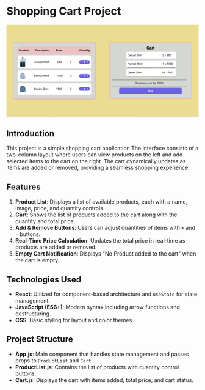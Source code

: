 # Shopping Cart Project
![screenshot](image.png)

## Introduction
This project is a simple shopping cart application The interface consists of a two-column layout where users can view products on the left and add selected items to the cart on the right. The cart dynamically updates as items are added or removed, providing a seamless shopping experience.

## Features
1. **Product List**: Displays a list of available products, each with a name, image, price, and quantity controls.
2. **Cart**: Shows the list of products added to the cart along with the quantity and total price.
3. **Add & Remove Buttons**: Users can adjust quantities of items with `+` and `-` buttons.
4. **Real-Time Price Calculation**: Updates the total price in real-time as products are added or removed.
5. **Empty Cart Notification**: Displays "No Product added to the cart" when the cart is empty.

## Technologies Used
- **React**: Utilized for component-based architecture and `useState` for state management.
- **JavaScript (ES6+)**: Modern syntax including arrow functions and destructuring.
- **CSS**: Basic styling for layout and color themes.

## Project Structure
- **App.js**: Main component that handles state management and passes props to `ProductList` and `Cart`.
- **ProductList.js**: Contains the list of products with quantity control buttons.
- **Cart.js**: Displays the cart with items added, total price, and cart status.



